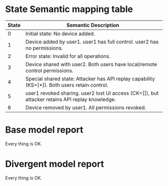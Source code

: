 

# State Semantic mapping table

| State | Semantic Description |
|-------|----------------------|
| 0     | Initial state: No device added. |
| 1     | Device added by user1. user1 has full control. user2 has no permissions. |
| 2     | Error state: Invalid for all operations. |
| 3     | Device shared with user2. Both users have local/remote control permissions. |
| 4     | Special shared state: Attacker has API replay capability (KS=[*]). Both users retain control. |
| 5     | user1 revoked sharing. user2 lost UI access (CK=[]), but attacker retains API replay knowledge. |
| 6     | Device removed by user1. All permissions revoked. |

# Base model report
Every thing is OK.

# Divergent model report
Every thing is OK.